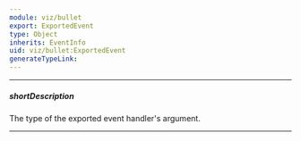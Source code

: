 ```yaml
---
module: viz/bullet
export: ExportedEvent
type: Object
inherits: EventInfo
uid: viz/bullet:ExportedEvent
generateTypeLink: 
---
```

---
##### shortDescription
The type of the exported event handler's argument.

---
<!-- Description goes here -->